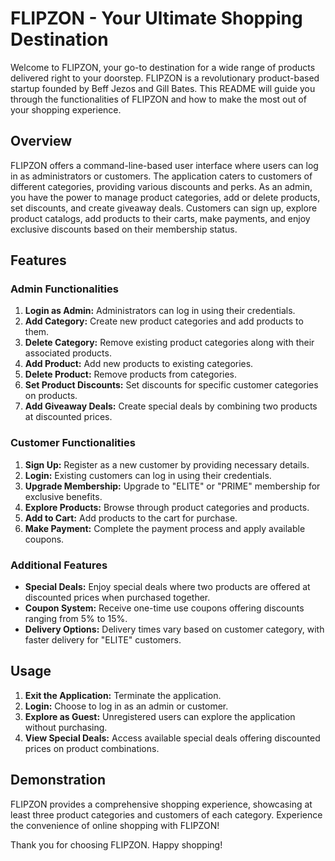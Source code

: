 # FLIPZON - Your Ultimate Shopping Destination

Welcome to FLIPZON, your go-to destination for a wide range of products delivered right to your doorstep. FLIPZON is a revolutionary product-based startup founded by Beff Jezos and Gill Bates. This README will guide you through the functionalities of FLIPZON and how to make the most out of your shopping experience.

## Overview

FLIPZON offers a command-line-based user interface where users can log in as administrators or customers. The application caters to customers of different categories, providing various discounts and perks. As an admin, you have the power to manage product categories, add or delete products, set discounts, and create giveaway deals. Customers can sign up, explore product catalogs, add products to their carts, make payments, and enjoy exclusive discounts based on their membership status.

## Features

### Admin Functionalities

1. **Login as Admin:** Administrators can log in using their credentials.
2. **Add Category:** Create new product categories and add products to them.
3. **Delete Category:** Remove existing product categories along with their associated products.
4. **Add Product:** Add new products to existing categories.
5. **Delete Product:** Remove products from categories.
6. **Set Product Discounts:** Set discounts for specific customer categories on products.
7. **Add Giveaway Deals:** Create special deals by combining two products at discounted prices.

### Customer Functionalities

1. **Sign Up:** Register as a new customer by providing necessary details.
2. **Login:** Existing customers can log in using their credentials.
3. **Upgrade Membership:** Upgrade to "ELITE" or "PRIME" membership for exclusive benefits.
4. **Explore Products:** Browse through product categories and products.
5. **Add to Cart:** Add products to the cart for purchase.
6. **Make Payment:** Complete the payment process and apply available coupons.

### Additional Features

- **Special Deals:** Enjoy special deals where two products are offered at discounted prices when purchased together.
- **Coupon System:** Receive one-time use coupons offering discounts ranging from 5% to 15%.
- **Delivery Options:** Delivery times vary based on customer category, with faster delivery for "ELITE" customers.

## Usage

1. **Exit the Application:** Terminate the application.
2. **Login:** Choose to log in as an admin or customer.
3. **Explore as Guest:** Unregistered users can explore the application without purchasing.
4. **View Special Deals:** Access available special deals offering discounted prices on product combinations.

## Demonstration

FLIPZON provides a comprehensive shopping experience, showcasing at least three product categories and customers of each category. Experience the convenience of online shopping with FLIPZON!

Thank you for choosing FLIPZON. Happy shopping!
